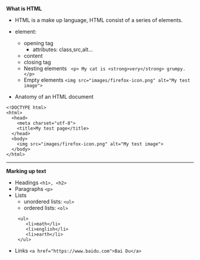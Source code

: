 **What is HTML**
- HTML is a make up language, HTML consist of a series of elements.

- element: 
    - opening tag
        - attributes: class,src,alt...
    - content
    - closing tag
    - Nesting elements
    ``` <p> My cat is <strong>very</strong> grumpy.</p>```
    - Empty elements
    ```<img src="images/firefox-icon.png" alt="My test image">```

- Anatomy of an HTML document
```
<!DOCTYPE html>
<html>
  <head>
    <meta charset="utf-8">
    <title>My test page</title>
  </head>
  <body>
    <img src="images/firefox-icon.png" alt="My test image">
  </body>
</html>
```

---
**Marking up text**

- Headings
 ```<h1>, <h2>```
- Paragraphs
 ```<p>```
- Lists
    - unordered lists: ```<ul>```
    - ordered lists: ```<ol>```
    ```
     <ul>
        <li>math</li>
        <li>english</li>
        <li>earth</li>
     </ul>
    ```
- Links
```<a href="https://www.baidu.com">Bai Du</a>```